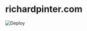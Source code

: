 # richardpinter.com

![Deploy](https://github.com/freamdev/richardpinter.com/workflows/Deploy%20to%20Google%20Cloud%20Storage%20Bucket/badge.svg)
